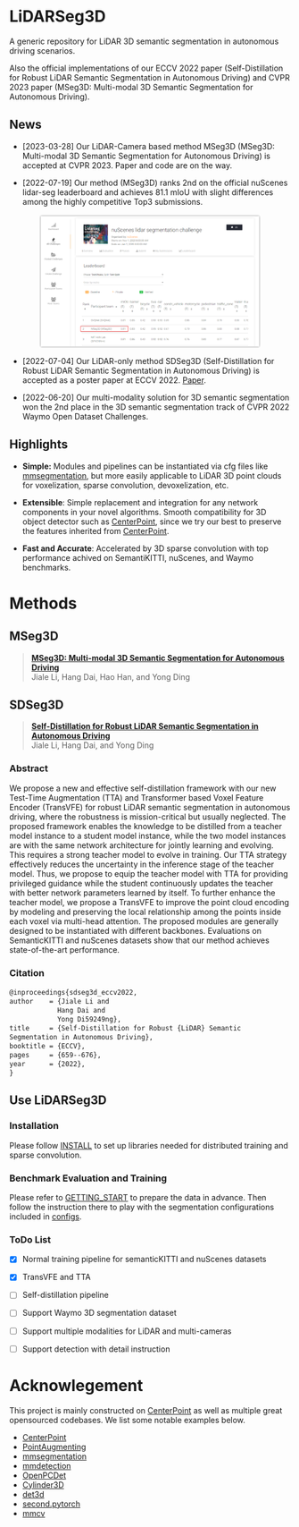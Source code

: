 # LiDARSeg3D


A generic repository for LiDAR 3D semantic segmentation in autonomous driving scenarios. 

Also the official implementations of our ECCV 2022 paper (Self-Distillation for Robust LiDAR Semantic Segmentation in Autonomous Driving) and CVPR 2023 paper (MSeg3D: Multi-modal 3D Semantic Segmentation for Autonomous Driving).



## News

<!-- - [2022-07-14] Initial release for the implementation of SDSeg3D.   -->

- [2023-03-28] Our LiDAR-Camera based method MSeg3D (MSeg3D: Multi-modal 3D Semantic Segmentation for Autonomous Driving) is accepted at CVPR 2023. Paper and code are on the way.

- [2022-07-19] Our method (MSeg3D) ranks 2nd on the official nuScenes lidar-seg leaderboard and achieves 81.1 mIoU with slight differences among the highly competitive Top3 submissions.

<p align="center"> <img src='docs/semnusc_leaderboard.png' align="center" height="240px"> </p>

- [2022-07-04] Our LiDAR-only method SDSeg3D (Self-Distillation for Robust LiDAR Semantic Segmentation in Autonomous Driving) is accepted as a poster paper at ECCV 2022. [Paper](https://link.springer.com/content/pdf/10.1007/978-3-031-19815-1_38.pdf?pdf=inline%20link).

- [2022-06-20] Our multi-modality solution for 3D semantic segmentation won the 2nd place in the 3D semantic segmentation track of CVPR 2022 Waymo Open Dataset Challenges. 

<!-- ## Contact
Any questions or suggestions are welcome! 

Jiale Li [jialeli@zju.edu.cn](mailto:jialeli@zju.edu.cn) (ZJU), and
Hang Dai [hang.dai.cs@gmail.com](mailto:hang.dai.cs@gmail.com) (MBZUAI) -->


## Highlights

- **Simple:** Modules and pipelines can be instantiated via cfg files like [mmsegmentation](https://github.com/open-mmlab/mmsegmentation), but more easily applicable to LiDAR 3D point clouds for voxelization, sparse convolution, devoxelization, etc. 

- **Extensible**: Simple replacement and integration for any network components in your novel algorithms. Smooth compatibility for 3D object detector such as [CenterPoint](https://github.com/tianweiy/CenterPoint), since we try our best to preserve the features inherited from [CenterPoint](https://github.com/tianweiy/CenterPoint). 

- **Fast and Accurate**: Accelerated by 3D sparse convolution with top performance achived on SemantiKITTI, nuScenes, and Waymo benchmarks. 




# Methods
## MSeg3D
> [**MSeg3D: Multi-modal 3D Semantic Segmentation for Autonomous Driving**](tbd)            
> Jiale Li, Hang Dai, Hao Han, and Yong Ding       
 


## SDSeg3D
> [**Self-Distillation for Robust LiDAR Semantic Segmentation in Autonomous Driving**](https://link.springer.com/content/pdf/10.1007/978-3-031-19815-1_38.pdf?pdf=inline%20link)            
> Jiale Li, Hang Dai, and Yong Ding        
 

### Abstract
We propose a new and effective self-distillation framework with our new Test-Time Augmentation (TTA) and Transformer based Voxel Feature Encoder (TransVFE) for robust LiDAR semantic segmentation in autonomous driving, where the robustness is mission-critical but usually neglected. The proposed framework enables the knowledge to be distilled from a teacher model instance to a student model instance, while the two model instances are with the same network architecture for jointly learning and evolving. This requires a strong teacher model to evolve in training. Our TTA strategy effectively reduces the uncertainty in the inference stage of the teacher model. Thus, we propose to equip the teacher model with TTA for providing privileged guidance while the student continuously updates the teacher with better network parameters learned by itself. To further enhance the teacher model, we propose a TransVFE to improve the point cloud encoding by modeling and preserving the local relationship among the points inside each voxel via multi-head attention. The proposed modules are generally designed to be instantiated with different backbones. Evaluations on SemanticKITTI and nuScenes datasets show that our method achieves state-of-the-art performance. 


### Citation
    @inproceedings{sdseg3d_eccv2022,
    author    = {Jiale Li and
                Hang Dai and
                Yong Di59249ng},
    title     = {Self-Distillation for Robust {LiDAR} Semantic Segmentation in Autonomous Driving},
    booktitle = {ECCV},
    pages     = {659--676},
    year      = {2022},
    }


## Use LiDARSeg3D


### Installation
Please follow [INSTALL](docs/INSTALL.md) to set up libraries needed for distributed training and sparse convolution.

### Benchmark Evaluation and Training 
Please refer to [GETTING_START](docs/GETTING_START.md) to prepare the data in advance. Then follow the instruction there to play with the segmentation configurations included in [configs](configs).



### ToDo List
- [x] Normal training pipeline for semanticKITTI and nuScenes datasets
- [x] TransVFE and TTA
- [ ] Self-distillation pipeline
- [ ] Support Waymo 3D segmentation dataset
- [ ] Support multiple modalities for LiDAR and multi-cameras 
- [ ] Support detection with detail instruction




# Acknowlegement
This project is mainly constructed on [CenterPoint](https://github.com/tianweiy/CenterPoint) as well as multiple great opensourced codebases. We list some notable examples below. 

* [CenterPoint](https://github.com/tianweiy/CenterPoint)
* [PointAugmenting](https://github.com/VISION-SJTU/PointAugmenting)
* [mmsegmentation](https://github.com/open-mmlab/mmsegmentation)
* [mmdetection](https://github.com/open-mmlab/mmdetection)
* [OpenPCDet](https://github.com/open-mmlab/OpenPCDet)
* [Cylinder3D](https://github.com/xinge008/Cylinder3D)
* [det3d](https://github.com/poodarchu/det3d)
* [second.pytorch](https://github.com/traveller59/second.pytorch)
* [mmcv](https://github.com/open-mmlab/mmcv)